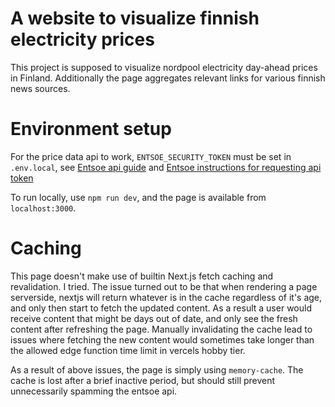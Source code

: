 # A website to visualize finnish electricity prices

This project is supposed to visualize nordpool electricity day-ahead prices in Finland. Additionally the page
aggregates relevant links for various finnish news sources.

# Environment setup

For the price data api to work, `ENTSOE_SECURITY_TOKEN` must be set in `.env.local`, see [Entsoe api guide](https://transparency.entsoe.eu/content/static_content/Static%20content/web%20api/Guide.html) and [Entsoe instructions for requesting api token](https://transparency.entsoe.eu/content/static_content/download?path=/Static%20content/API-Token-Management.pdf)

To run locally, use `npm run dev`, and the page is available from `localhost:3000`.

# Caching

This page doesn't make use of builtin Next.js fetch caching and revalidation. I tried. The issue turned out to be that when rendering a page serverside, nextjs will return whatever is in the cache regardless of it's age, and only then start to fetch the updated content. As a result a user would receive content that might be days out of date, and only see the fresh content after refreshing the page. Manually invalidating the cache lead to issues where fetching the new content would sometimes take longer than the allowed edge function time limit in vercels hobby tier.

As a result of above issues, the page is simply using `memory-cache`. The cache is lost after a brief inactive period, but should still prevent unnecessarily spamming the entsoe api.
